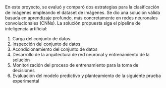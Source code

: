 En este proyecto, se evaluó y comparó dos estrategias para la clasiﬁcación de
imágenes empleando el dataset de imágenes. Se dio una solución válida basada en aprendizaje profundo, más concretamente en redes neuronales convolucionales (CNNs).
La solución propuesta siga el pipeline de inteligencia artiﬁcial:
1. Carga del conjunto de datos
2. Inspección del conjunto de datos
3. Acondicionamiento del conjunto de datos
4. Desarrollo de la arquitectura de red neuronal y entrenamiento de la solución
5. Monitorización del proceso de entrenamiento para la toma de decisiones
6. Evaluación del modelo predictivo y planteamiento de la siguiente prueba experimental
